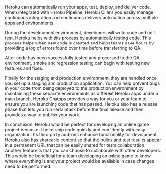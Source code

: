 Heroku can automatically run your apps, test, deploy, and deliver code. When integrated with Heroku 
Pipeline, Heroku CI lets you easily manage continuous integration and continuous delivery
automation across multiple apps and environments. 

During the development environment, developers will write code and unit test. Heroku helps with this
process by automatically testing code. This process helps when new code is created and helps 
teams save hours by providing a log of errors found over time before transferring to QA.

After code has been successfully tested and processed to the QA environment, smoke and regression 
testing can begin with testing new features and fixes. 

Finally for the staging and production environment, they are handled once you set up a staging
and production application. You can help prevent bugs in your code from being deployed to the production 
environment by maintaining these separate environments as different Heroku apps under a main
branch. Heroku Chatops provides a way for you or your team to ensure you are launching code that has passed.
Heroku also has a release phase that lets you run certaintask before the final release and then provides 
a way to publish your work. 

In conclusion, Heroku would be perfect for developing an online game project because it helps 
ship code quickly and confidently with easy organization. Its third party add-ons enhance 
functionality for devolpment. Heroku also has shareable content so that the builds and test 
results appear in a permanent URL that can be easily shared for team collaboration. Another
feature is that you can choose to collaborate with other developers. This would be beneficial 
for a team developing an online game to know where everything is and your project
would be available in case changes need to be performed. 
